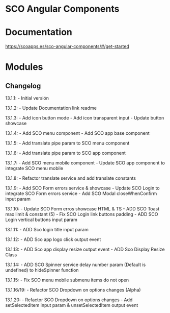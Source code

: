 # SCO Angular Components

# Documentation
https://scoapps.es/sco-angular-components/#/get-started

# Modules


## Changelog
13.1.1:
    - Initial versión

13.1.2:
    - Update Documentation link readme

13.1.3:
    - Add icon button mode
    - Add icon transparent input
    - Update button showcase

13.1.4:
    - Add SCO menu component
    - Add SCO app base component

13.1.5:
    - Add translate pipe param to SCO menu component

13.1.6:
    - Add translate pipe param to SCO app component

13.1.7:
    - Add SCO menu mobile component
    - Update SCO app component to integrate SCO menu mobile

13.1.8:
    - Refactor translate service and add translate constants

13.1.9:
    - Add SCO Form errors service & showcase
    - Update SCO Login to integrate SCO Form errors service
    - Add SCO Modal closeWhenConfirm input param

13.1.10:
    - Update SCO Form erros showcase HTML & TS
    - ADD SCO Toast max limit & constant (5)
    - Fix SCO Login link buttons padding
    - ADD SCO Login vertical buttons input param

13.1.11:
    - ADD Sco login title input param

13.1.12:
    - ADD Sco app logo click output event

13.1.13:
    - ADD Sco app display resize output event
    - ADD Sco Display Resize Class

13.1.14:
    - ADD SCO Spinner service delay number param (Default is undefined) to hideSpinner function

13.1.15:
    - Fix SCO menu mobile submenu items do not open

13.1.16/19:
    - Refactor SCO Dropdown on options changes (Alpha)

13.1.20:
    - Refactor SCO Dropdown on options changes
    - Add setSelectedItem input param & unsetSelectedItem output event